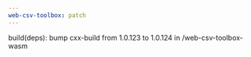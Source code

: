 ```yaml
---
web-csv-toolbox: patch
---
```


build(deps): bump cxx-build from 1.0.123 to 1.0.124 in /web-csv-toolbox-wasm
